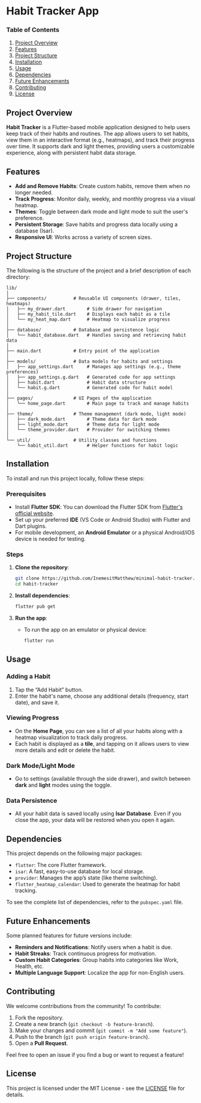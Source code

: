 # Habit Tracker App

### Table of Contents
1. [Project Overview](#project-overview)
2. [Features](#features)
3. [Project Structure](#project-structure)
4. [Installation](#installation)
5. [Usage](#usage)
6. [Dependencies](#dependencies)
7. [Future Enhancements](#future-enhancements)
8. [Contributing](#contributing)
9. [License](#license)

## Project Overview

**Habit Tracker** is a Flutter-based mobile application designed to help users keep track of their habits and routines. The app allows users to set habits, view them in an interactive format (e.g., heatmaps), and track their progress over time. It supports dark and light themes, providing users a customizable experience, along with persistent habit data storage.

## Features

- **Add and Remove Habits**: Create custom habits, remove them when no longer needed.
- **Track Progress**: Monitor daily, weekly, and monthly progress via a visual heatmap.
- **Themes**: Toggle between dark mode and light mode to suit the user's preference.
- **Persistent Storage**: Save habits and progress data locally using a database (Isar).
- **Responsive UI**: Works across a variety of screen sizes.

## Project Structure

The following is the structure of the project and a brief description of each directory:

```
lib/
│
├── components/          # Reusable UI components (drawer, tiles, heatmaps)
│   ├── my_drawer.dart        # Side drawer for navigation
│   ├── my_habit_tile.dart    # Displays each habit as a tile
│   └── my_heat_map.dart      # Heatmap to visualize progress
│
├── database/            # Database and persistence logic
│   └── habit_database.dart   # Handles saving and retrieving habit data
│
├── main.dart            # Entry point of the application
│
├── models/              # Data models for habits and settings
│   ├── app_settings.dart     # Manages app settings (e.g., theme preferences)
│   ├── app_settings.g.dart   # Generated code for app settings
│   ├── habit.dart            # Habit data structure
│   └── habit.g.dart          # Generated code for habit model
│
├── pages/               # UI Pages of the application
│   └── home_page.dart        # Main page to track and manage habits
│
├── theme/               # Theme management (dark mode, light mode)
│   ├── dark_mode.dart        # Theme data for dark mode
│   ├── light_mode.dart       # Theme data for light mode
│   └── theme_provider.dart   # Provider for switching themes
│
└── util/                # Utility classes and functions
    └── habit_util.dart       # Helper functions for habit logic
```

## Installation

To install and run this project locally, follow these steps:

### Prerequisites
- Install **Flutter SDK**: You can download the Flutter SDK from [Flutter's official website](https://flutter.dev/docs/get-started/install).
- Set up your preferred **IDE** (VS Code or Android Studio) with Flutter and Dart plugins.
- For mobile development, an **Android Emulator** or a physical Android/iOS device is needed for testing.

### Steps

1. **Clone the repository**:
   ```bash
   git clone https://github.com/InemesitMatthew/minimal-habit-tracker.git
   cd habit-tracker
   ```

2. **Install dependencies**:
   ```bash
   flutter pub get
   ```

3. **Run the app**:
   - To run the app on an emulator or physical device:
     ```bash
     flutter run
     ```

## Usage

### Adding a Habit
1. Tap the “Add Habit” button.
2. Enter the habit's name, choose any additional details (frequency, start date), and save it.

### Viewing Progress
- On the **Home Page**, you can see a list of all your habits along with a heatmap visualization to track daily progress.
- Each habit is displayed as a **tile**, and tapping on it allows users to view more details and edit or delete the habit.

### Dark Mode/Light Mode
- Go to settings (available through the side drawer), and switch between **dark** and **light** modes using the toggle.

### Data Persistence
- All your habit data is saved locally using **Isar Database**. Even if you close the app, your data will be restored when you open it again.

## Dependencies

This project depends on the following major packages:

- `flutter`: The core Flutter framework.
- `isar`: A fast, easy-to-use database for local storage.
- `provider`: Manages the app’s state (like theme switching).
- `flutter_heatmap_calendar`: Used to generate the heatmap for habit tracking.

To see the complete list of dependencies, refer to the `pubspec.yaml` file.

## Future Enhancements

Some planned features for future versions include:

- **Reminders and Notifications**: Notify users when a habit is due.
- **Habit Streaks**: Track continuous progress for motivation.
- **Custom Habit Categories**: Group habits into categories like Work, Health, etc.
- **Multiple Language Support**: Localize the app for non-English users.

## Contributing

We welcome contributions from the community! To contribute:

1. Fork the repository.
2. Create a new branch (`git checkout -b feature-branch`).
3. Make your changes and commit (`git commit -m "Add some feature"`).
4. Push to the branch (`git push origin feature-branch`).
5. Open a **Pull Request**.

Feel free to open an issue if you find a bug or want to request a feature!

## License

This project is licensed under the MIT License - see the [LICENSE](LICENSE) file for details.

